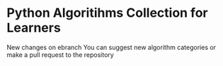 # Python Algoritihms Collection for Learners


New changes on ebranch
You can suggest new algorithm categories or make a pull request to the repository


